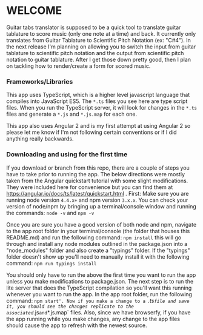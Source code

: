 # WELCOME
Guitar tabs translator is supposed to be a quick tool to translate guitar tablature to score music (only one note at a time) and back. It currently only translates from 
Guitar Tablature to Scientific Pitch Notation (ex: "C#4"). In the next release I'm planning on allowing you to switch the input from guitar tablature to scientific pitch
notation and the output from scientific pitch notation to guitar tablature. After I get those down pretty good, then I plan on tackling how to render/create a form for 
scored music.

### Frameworks/Libraries
This app uses TypeScript, which is a higher level javascript language that compiles into JavaScript ES5. The `*.ts` files you see here are type script files. When you run the
TypeScript server, it will look for changes in the `*.ts` files and generate a `*.js` and `*.js.map` for each one.

This app also uses Angular 2 and is my first attempt at using Angular 2 so please let me know if I'm not following certain conventions or if I did anything really backwards.

### Downloading and using for the first time
If you download or branch from this repo, there are a couple of steps you have to take prior to running the app. The below directions were mostly taken from the Angular
quickstart tutorial with some slight modifications. They were included here for convenience but you can find them at https://angular.io/docs/ts/latest/quickstart.html .
First: Make sure you are running node version `4.4.x+` and npm version `3.x.x`. You can check your version of node/npm by bringing up a terminal/console window and running
the commands: `node -v` and `npm -v`

Once you are sure you have a good version of both node and npm, navigate to the app root folder in your terminal/console (the folder that houses this README.md) and run the
following command: `npm install` this will go through and install any node modules outlined in the package.json into a "node_modules" folder and also create a "typings" folder.
If the "typings" folder doesn't show up you'll need to manually install it with the following command: `npm run typings install`

You should only have to run the above the first time you want to run the app unless you make modifications to package.json. The next step is to run the lite server that does the
TypeScript compilation so you'll want this running whenever you want to run the app. In the app root folder, run the following command: `npm start'. Now if you make a change to a
`*.ts` file and save it, you should see the changes replicate to the associated `*.js` and `*.js.map` files. Also, since we have browserfy, if you have the app running while you 
make changes, any change to the app files should cause the app to refresh with the newest source.
